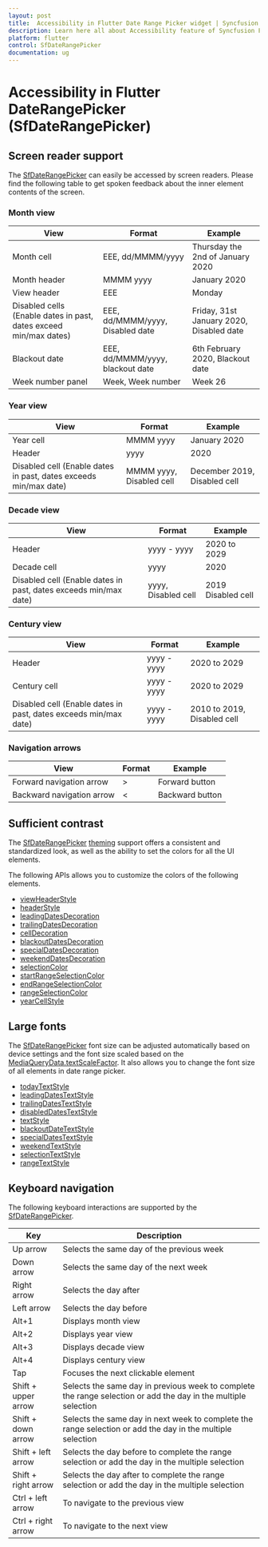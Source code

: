 ```yaml
---
layout: post
title:  Accessibility in Flutter Date Range Picker widget | Syncfusion
description: Learn here all about Accessibility feature of Syncfusion Flutter Date Range Picker (SfDateRangePicker) widget and more.
platform: flutter
control: SfDateRangePicker
documentation: ug
---
```


# Accessibility in Flutter DateRangePicker (SfDateRangePicker)

## Screen reader support
The [SfDateRangePicker](https://pub.dev/documentation/syncfusion_flutter_datepicker/latest/datepicker/SfDateRangePicker-class.html) can easily be accessed by screen readers. Please find the following table to get spoken feedback about the inner element contents of the screen.

### Month view

| View                                                              | Format                           | Example                                  |
|-------------------------------------------------------------------|----------------------------------|------------------------------------------|
| Month cell                                                        | EEE, dd/MMMM/yyyy                | Thursday the 2nd of January 2020         |
| Month header                                                      | MMMM yyyy                        | January 2020                             |
| View header                                                       | EEE                              | Monday                                   |
| Disabled cells (Enable dates in past, dates exceed min/max dates) | EEE, dd/MMMM/yyyy, Disabled date | Friday, 31st January 2020, Disabled date |
| Blackout date                                                     | EEE, dd/MMMM/yyyy, blackout date | 6th February 2020, Blackout date         |
| Week number panel                                                 | Week, Week number                | Week 26                                  |

### Year view

| View                                                             | Format                   | Example                      |
|------------------------------------------------------------------|--------------------------|------------------------------|
| Year cell                                                        | MMMM yyyy                | January 2020                 |
| Header                                                           | yyyy                     | 2020                         |
| Disabled cell (Enable dates in past, dates exceeds min/max date) | MMMM yyyy, Disabled cell | December 2019, Disabled cell |

### Decade view

| View                                                             | Format              | Example            |
|------------------------------------------------------------------|---------------------|--------------------|
| Header                                                           | yyyy - yyyy         | 2020 to 2029       |
| Decade cell                                                      | yyyy                | 2020               |
| Disabled cell (Enable dates in past, dates exceeds min/max date) | yyyy, Disabled cell | 2019 Disabled cell |

### Century view

| View                                                             | Format      | Example                     |
|------------------------------------------------------------------|-------------|-----------------------------|
| Header                                                           | yyyy - yyyy | 2020 to 2029                |
| Century cell                                                     | yyyy - yyyy | 2020 to 2029                |
| Disabled cell (Enable dates in past, dates exceeds min/max date) | yyyy - yyyy | 2010 to 2019, Disabled cell |

### Navigation arrows

| View                      | Format | Example         |
|---------------------------|--------|-----------------|
| Forward navigation arrow  | >      | Forward button  |
| Backward navigation arrow | <      | Backward button |

## Sufficient contrast

The [SfDateRangePicker](https://pub.dev/documentation/syncfusion_flutter_datepicker/latest/datepicker/SfDateRangePicker-class.html) [theming](https://help.syncfusion.com/flutter/themes) support offers a consistent and standardized look, as well as the ability to set the colors for all the UI elements.

The following APIs allows you to customize the colors of the following elements.
* [viewHeaderStyle](https://help.syncfusion.com/flutter/daterangepicker/headers#view-header) 
* [headerStyle](https://help.syncfusion.com/flutter/daterangepicker/headers#header-appearance)
* [leadingDatesDecoration](https://help.syncfusion.com/flutter/daterangepicker/customizations#month-cell-customization)
* [trailingDatesDecoration](https://help.syncfusion.com/flutter/daterangepicker/customizations#month-cell-customization)
* [cellDecoration](https://help.syncfusion.com/flutter/daterangepicker/customizations#month-cell-customization)
* [blackoutDatesDecoration](https://help.syncfusion.com/flutter/daterangepicker/customizations#month-cell-customization)
* [specialDatesDecoration](https://help.syncfusion.com/flutter/daterangepicker/customizations#month-cell-customization)
* [weekendDatesDecoration](https://help.syncfusion.com/flutter/daterangepicker/customizations#month-cell-customization)
* [selectionColor](https://help.syncfusion.com/flutter/daterangepicker/customizations#selection-cell-customization)
* [startRangeSelectionColor](https://help.syncfusion.com/flutter/daterangepicker/customizations#selection-cell-customization)
* [endRangeSelectionColor](https://help.syncfusion.com/flutter/daterangepicker/customizations#selection-cell-customization)
* [rangeSelectionColor](https://help.syncfusion.com/flutter/daterangepicker/customizations#selection-cell-customization)
* [yearCellStyle](https://help.syncfusion.com/flutter/daterangepicker/customizations#year-cell-customization)

## Large fonts

The [SfDateRangePicker](https://pub.dev/documentation/syncfusion_flutter_datepicker/latest/datepicker/SfDateRangePicker-class.html) font size can be adjusted automatically based on device settings and the font size scaled based on the [MediaQueryData.textScaleFactor](https://api.flutter.dev/flutter/widgets/MediaQueryData/textScaleFactor.html). It also allows you to change the font size of all elements in date range picker.
* [todayTextStyle](https://help.syncfusion.com/flutter/daterangepicker/customizations)
* [leadingDatesTextStyle](https://help.syncfusion.com/flutter/daterangepicker/customizations)
* [trailingDatesTextStyle](https://help.syncfusion.com/flutter/daterangepicker/customizations)
* [disabledDatesTextStyle](https://help.syncfusion.com/flutter/daterangepicker/customizations)
* [textStyle](https://help.syncfusion.com/flutter/daterangepicker/customizations)
* [blackoutDateTextStyle](https://help.syncfusion.com/flutter/daterangepicker/customizations#month-cell-customization)
* [specialDatesTextStyle](https://help.syncfusion.com/flutter/daterangepicker/customizations#month-cell-customization)
* [weekendTextStyle](https://help.syncfusion.com/flutter/daterangepicker/customizations#month-cell-customization)
* [selectionTextStyle](https://help.syncfusion.com/flutter/daterangepicker/customizations#selection-cell-customization)
* [rangeTextStyle](https://help.syncfusion.com/flutter/daterangepicker/customizations#selection-cell-customization)

## Keyboard navigation

The following keyboard interactions are supported by the [SfDateRangePicker](https://pub.dev/documentation/syncfusion_flutter_datepicker/latest/datepicker/SfDateRangePicker-class.html).

| Key                   | Description                     									  					                         |
|-----------------------|----------------------------------------------------------------------------------------------------------------|
| Up arrow              | Selects the same day of the previous week                                                                      |
| Down arrow     		| Selects the same day of the next week                                                                          |
| Right arrow           | Selects the day after                                                                                          |
| Left arrow            | Selects the day before                                                                                         |
| Alt+1                 | Displays month view                                           							                     |
| Alt+2                 | Displays year view                                                                                             |
| Alt+3                 | Displays decade view                                                                                           |
| Alt+4                 | Displays century view                                                                                          |
| Tap                   | Focuses the next clickable element                                                                             |
| Shift + upper arrow   | Selects the same day in previous week to complete the range selection or add the day in the multiple selection |
| Shift + down arrow    | Selects the same day in next week to complete the range selection or add the day in the multiple selection     |
| Shift + left arrow    | Selects the day before to complete the range selection or add the day in the multiple selection                |
| Shift + right arrow   | Selects the day after to complete the range selection or add the day in the multiple selection                 |
| Ctrl  + left arrow    | To navigate to the previous view                                                                               |
| Ctrl  + right arrow   | To navigate to the next view                                                                                   |
